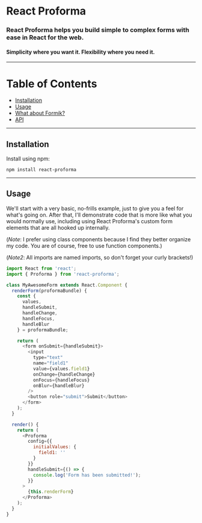 # React Proforma

### React Proforma helps you build simple to complex forms with ease in React for the web.

#### Simplicity where you want it. Flexibility where you need it.

---

# Table of Contents

- [Installation](#installation)
- [Usage](#usage)
- [What about Formik?](#what-about-formik?)
- [API](#api)

---

## Installation

Install using npm:

`npm install react-proforma`

---

## Usage

We'll start with a very basic, no-frills example, just to give you a feel for what's going on. After that, I'll demonstrate code that is more like what you would normally use, including using React Proforma's custom form elements that are all hooked up internally.

(_Note_: I prefer using class components because I find they better organize my code. You are of course, free to use function components.)

(_Note2_: All imports are named imports, so don't forget your curly brackets!)

```javascript
import React from 'react';
import { Proforma } from 'react-proforma';

class MyAwesomeForm extends React.Component {
  renderForm(proformaBundle) {
    const {
      values,
      handleSubmit,
      handleChange,
      handleFocus,
      handleBlur
    } = proformaBundle;

    return (
      <form onSubmit={handleSubmit}>
        <input
          type="text"
          name="field1"
          value={values.field1}
          onChange={handleChange}
          onFocus={handleFocus}
          onBlur={handleBlur}
        />
        <button role="submit">Submit</button>
      </form>
    );
  }

  render() {
    return (
      <Proforma
        config={{
          initialValues: {
            field1: ''
          }
        }}
        handleSubmit={() => {
          console.log('Form has been submitted!');
        }}
      >
        {this.renderForm}
      </Proforma>
    );
  }
}
```
